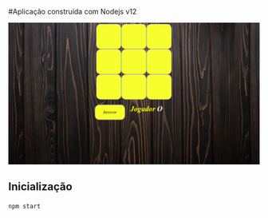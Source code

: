 #Aplicação construída com Nodejs v12

![github-small](https://github.com/alexhenriquepv/jogo-da-velha/blob/master/public/foto.png)

## Inicialização
```npm start```
